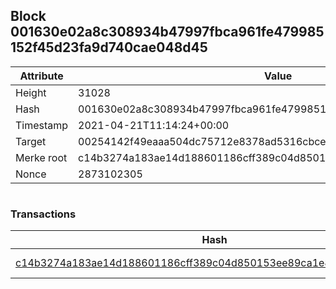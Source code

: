 ## Block 001630e02a8c308934b47997fbca961fe479985152f45d23fa9d740cae048d45

Attribute | Value
--- | ---
Height | 31028
Hash | 001630e02a8c308934b47997fbca961fe479985152f45d23fa9d740cae048d45
Timestamp | 2021-04-21T11:14:24+00:00
Target | 00254142f49eaaa504dc75712e8378ad5316cbcead634704b3734b6271167cc4
Merke root | c14b3274a183ae14d188601186cff389c04d850153ee89ca1e8776031482a4e3
Nonce | 2873102305

```

```

### Transactions

Hash | Amount
--- | ---
[c14b3274a183ae14d188601186cff389c04d850153ee89ca1e8776031482a4e3](c14b3274a183ae14d188601186cff389c04d850153ee89ca1e8776031482a4e3.md) | 10.00000000 SKEPTI 
